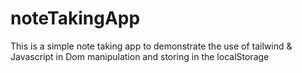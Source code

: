 # noteTakingApp
This is a simple note taking app to demonstrate the use of tailwind &amp; Javascript in Dom manipulation and storing in the localStorage
